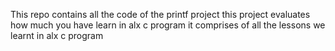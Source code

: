This repo contains all the code of the printf project
this project evaluates how much you have learn in alx c program
it comprises of all the lessons we learnt in alx c program
